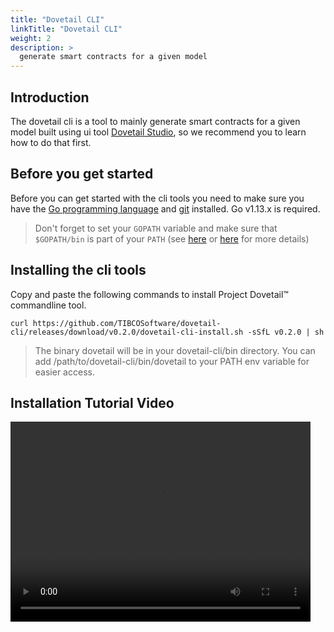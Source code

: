 ```yaml
---
title: "Dovetail CLI"
linkTitle: "Dovetail CLI"
weight: 2
description: >
  generate smart contracts for a given model
---
```


## Introduction
The dovetail cli is a tool to mainly generate smart contracts for a given model built using ui tool [Dovetail Studio](ch01-01-installation.md), so we recommend you to learn how to do that first.

## Before you get started
Before you can get started with the cli tools you need to make sure you have the [Go programming language](https://golang.org/doc/install) and [git](https://git-scm.com/book/en/v2/Getting-Started-Installing-Git) installed. Go v1.13.x is required.

> Don't forget to set your `GOPATH` variable and make sure that `$GOPATH/bin` is part of your `PATH`
>(see [here](https://golang.org/doc/code.html#GOPATH) or [here](https://github.com/golang/go/wiki/SettingGOPATH) for more details)

## Installing the cli tools

Copy and paste the following commands to install Project Dovetail™ commandline tool.

```
curl https://github.com/TIBCOSoftware/dovetail-cli/releases/download/v0.2.0/dovetail-cli-install.sh -sSfL v0.2.0 | sh
```

>The binary dovetail will be in your dovetail-cli/bin directory.
>You can add /path/to/dovetail-cli/bin/dovetail to your PATH env variable for easier access. 


## Installation Tutorial Video

<video width="480" height="320" controls="controls">
    <source src="/videos/dovetail_cli_install.mp4" type="video/mp4">
</video>
